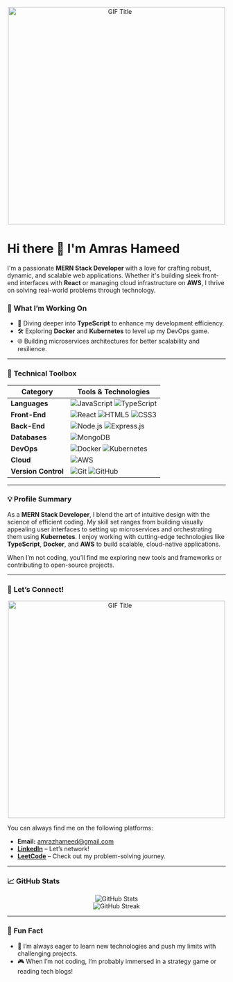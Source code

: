 <!-- Adding a GIF at the top of the README -->
<p align="center">
  <img src="https://i.giphy.com/13HgwGsXF0aiGY.webp" alt="GIF Title" width="500"/>
</p>

# Hi there 👋 I'm **Amras Hameed**

I'm a passionate **MERN Stack Developer** with a love for crafting robust, dynamic, and scalable web applications. Whether it's building sleek front-end interfaces with **React** or managing cloud infrastructure on **AWS**, I thrive on solving real-world problems through technology.

### 🌱 **What I’m Working On**
- 🚀 Diving deeper into **TypeScript** to enhance my development efficiency.
- 🛠️ Exploring **Docker** and **Kubernetes** to level up my DevOps game.
- 🌐 Building microservices architectures for better scalability and resilience.

---

### 🔧 **Technical Toolbox**

| **Category**      | **Tools & Technologies**                                                                 |
|-------------------|-------------------------------------------------------------------------------------------|
| **Languages**      | ![JavaScript](https://img.shields.io/badge/JavaScript-%23F7DF1E.svg?style=for-the-badge&logo=javascript&logoColor=black) ![TypeScript](https://img.shields.io/badge/TypeScript-%23007ACC.svg?style=for-the-badge&logo=typescript&logoColor=white)  |
| **Front-End**      | ![React](https://img.shields.io/badge/React-%2320232a.svg?style=for-the-badge&logo=react&logoColor=%2361DAFB) ![HTML5](https://img.shields.io/badge/HTML5-%23E34F26.svg?style=for-the-badge&logo=html5&logoColor=white) ![CSS3](https://img.shields.io/badge/CSS3-%231572B6.svg?style=for-the-badge&logo=css3&logoColor=white) |
| **Back-End**       | ![Node.js](https://img.shields.io/badge/Node.js-6DA55F?style=for-the-badge&logo=node.js&logoColor=white) ![Express.js](https://img.shields.io/badge/Express.js-%23404D59.svg?style=for-the-badge&logo=express&logoColor=%2361DAFB) |
| **Databases**      | ![MongoDB](https://img.shields.io/badge/MongoDB-%234ea94b.svg?style=for-the-badge&logo=mongodb&logoColor=white)  |
| **DevOps**         | ![Docker](https://img.shields.io/badge/Docker-%230db7ed.svg?style=for-the-badge&logo=docker&logoColor=white) ![Kubernetes](https://img.shields.io/badge/Kubernetes-%23326CE5.svg?style=for-the-badge&logo=kubernetes&logoColor=white) |
| **Cloud**          | ![AWS](https://img.shields.io/badge/AWS-%23FF9900.svg?style=for-the-badge&logo=amazon-aws&logoColor=white) |
| **Version Control**| ![Git](https://img.shields.io/badge/Git-%23F05032.svg?style=for-the-badge&logo=git&logoColor=white) ![GitHub](https://img.shields.io/badge/GitHub-%23181717.svg?style=for-the-badge&logo=github&logoColor=white)  |

---

### 💡 **Profile Summary**

As a **MERN Stack Developer**, I blend the art of intuitive design with the science of efficient coding. My skill set ranges from building visually appealing user interfaces to setting up microservices and orchestrating them using **Kubernetes**. I enjoy working with cutting-edge technologies like **TypeScript**, **Docker**, and **AWS** to build scalable, cloud-native applications.

When I’m not coding, you’ll find me exploring new tools and frameworks or contributing to open-source projects.

---

### 🤝 **Let’s Connect!**

<p align="center">
  <img src="https://user-images.githubusercontent.com/74038190/212284145-bf2c01a8-c448-4f1a-b911-996024c84606.gif" alt="GIF Title" width="500"/>
</p>

You can always find me on the following platforms:

- **Email:** [amrazhameed@gmail.com](mailto:amrazhameed@gmail.com)
- **[LinkedIn](https://www.linkedin.com/in/amras-hameed-17179b29b/)** – Let’s network!
- **[LeetCode](https://leetcode.com/u/Amras_Hameed/)** – Check out my problem-solving journey.

---

### 📈 **GitHub Stats**
<p align="center">
    <img src="https://github-readme-stats.vercel.app/api?username=AmrasHameed&show_icons=true&theme=radical" alt="GitHub Stats" />
    <br>
    <img src="https://github-readme-streak-stats.herokuapp.com/?user=AmrasHameed&theme=radical" alt="GitHub Streak" />
</p>

---

### 🚀 **Fun Fact**

- 🔭 I’m always eager to learn new technologies and push my limits with challenging projects.
- 🎮 When I’m not coding, I’m probably immersed in a strategy game or reading tech blogs!
